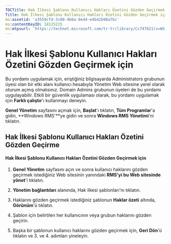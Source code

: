 ```yaml
---
TOCTitle: Hak İlkesi Şablonu Kullanıcı Hakları Özetini Gözden Geçirmek için
Title: Hak İlkesi Şablonu Kullanıcı Hakları Özetini Gözden Geçirmek için
ms:assetid: 'a3559cfd-3c80-4b6a-8e44-e4b42b98a76c'
ms:contentKeyID: 18125225
ms:mtpsurl: 'https://technet.microsoft.com/tr-tr/library/Cc747621(v=WS.10)'
---
```


Hak İlkesi Şablonu Kullanıcı Hakları Özetini Gözden Geçirmek için
=================================================================

Bu yordamı uygulamak için, eriştiğiniz bilgisayarda Administrators grubunun üyesi olan bir etki alanı kullanıcı hesabıyla Yönetim Web sitesine yerel olarak oturum açmış olmalısınız. Domain Admins grubunun üyeleri de bu yordamı uygulayabilir. Etkili bir güvenlik uygulaması olarak, bu yordamı uygulamak için **Farklı çalıştır**'ı kullanmayı deneyin.

**Genel Yönetim** sayfasını açmak için, **Başlat**'ı tıklatın, **Tüm Programlar**'a gidin, **Windows RMS'**ye gidin ve sonra **Windows RMS Yönetimi**'ni tıklatın.

Hak İlkesi Şablonu Kullanıcı Hakları Özetini Gözden Geçirme
-----------------------------------------------------------

#### Hak İlkesi Şablonu Kullanıcı Hakları Özetini Gözden Geçirmek için

1.  **Genel Yönetim** sayfasını açın ve sonra kullanıcı haklarını gözden geçirmek istediğiniz Web sitesinin yanındaki **RMS'yi bu Web sitesinde yönet**'i tıklatın.

2.  **Yönetim bağlantıları** alanında, Hak ilkesi şablonları'nı tıklatın.

3.  Haklarını gözden geçirmek istediğiniz şablonun **Haklar özeti** altında, **Görünüm**'ü tıklatın.

4.  Şablon için belirtilen her kullanıcının veya grubun haklarını gözden geçirin.

5.  Başka bir şablonun kullanıcı haklarını gözden geçirmek için, **Geri Dön**'ü tıklatın ve 3. ve 4. adımları yineleyin.
